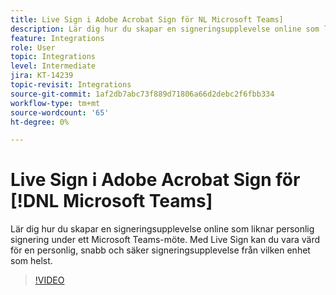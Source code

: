 ```yaml
---
title: Live Sign i Adobe Acrobat Sign för NL Microsoft Teams]
description: Lär dig hur du skapar en signeringsupplevelse online som liknar personlig signering under en [!DNL Microsoft Teams] möte
feature: Integrations
role: User
topic: Integrations
level: Intermediate
jira: KT-14239
topic-revisit: Integrations
source-git-commit: 1af2db7abc73f889d71806a66d2debc2f6fbb334
workflow-type: tm+mt
source-wordcount: '65'
ht-degree: 0%

---
```


# Live Sign i Adobe Acrobat Sign för [!DNL Microsoft Teams]

Lär dig hur du skapar en signeringsupplevelse online som liknar personlig signering under ett Microsoft Teams-möte. Med Live Sign kan du vara värd för en personlig, snabb och säker signeringsupplevelse från vilken enhet som helst.

>[!VIDEO](https://video.tv.adobe.com/v/3425187?quality=12&learn=on&hidetitle=true)